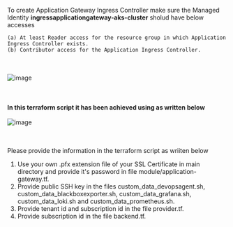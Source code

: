 To create Application Gateway Ingress Controller make sure the Managed Identity **ingressapplicationgateway-aks-cluster** sholud have below accesses
```
(a) At least Reader access for the resource group in which Application Ingress Controller exists.
(b) Contributor access for the Application Ingress Controller.
```
<br> <br/>
![image](https://github.com/singhritesh85/terraform-azure/assets/56765895/7380c694-81bd-43dd-83be-61c45d952783)
<br> <br/> <br> <br/>
**In this terraform script it has been achieved using as written below**
<br> <br/>
![image](https://github.com/singhritesh85/terraform-azure/assets/56765895/1f158295-c45b-4663-b081-1922b199881b)

<br><br/>
Please provide the information in the terraform script as wriiten below
1. Use your own .pfx extension file of your SSL Certificate in main directory and provide it's password in file module/application-gateway.tf.
2. Provide public SSH key in the files custom_data_devopsagent.sh, custom_data_blackboxexporter.sh, custom_data_grafana.sh, custom_data_loki.sh and custom_data_prometheus.sh.
3. Provide tenant id and subscription id in the file provider.tf.
4. Provide subscription id in the file backend.tf. 
